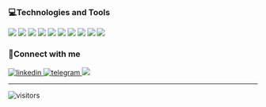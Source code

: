 ### 💻Technologies and Tools

<div align="left">
  <img src="https://img.shields.io/badge/-html5-000?style=for-the-badge&logo=html5&color=0D1117&logoColor=51B4D0&labelColor=0D1117">
  <img src="https://img.shields.io/badge/-css3-000?style=for-the-badge&logo=css3&color=0D1117&logoColor=51B4D0&labelColor=0D1117">
  <img src="https://img.shields.io/badge/-Bootstrap-000?style=for-the-badge&logo=Bootstrap&color=0D1117&logoColor=51B4D0&labelColor=0D1117">
  <img src="https://img.shields.io/badge/-Javascript-DADADA?style=for-the-badge&logo=Javascript&color=0D1117&logoColor=51B4D0&labelColor=0D1117">
  <img src="https://img.shields.io/badge/-jquery-000?style=for-the-badge&logo=jquery&color=0D1117&logoColor=51B4D0&labelColor=0D1117">
  <img src="https://img.shields.io/badge/-Php-000?style=for-the-badge&logo=php&color=0D1117&logoColor=51B4D0&labelColor=0D1117">
  <img src="https://img.shields.io/badge/-Wordpress-000?style=for-the-badge&logo=Wordpress&color=0D1117&logoColor=51B4D0&labelColor=0D1117">
  <img src="https://img.shields.io/badge/-Node.JS-000?style=for-the-badge&logo=Node.JS&color=0D1117&logoColor=51B4D0&labelColor=0D1117">
  <img src="https://img.shields.io/badge/-Reactjs-000?style=for-the-badge&logo=React&color=0D1117&logoColor=51B4D0&labelColor=0D1117">
  <img src="https://img.shields.io/badge/-Next.js-000?style=for-the-badge&logo=Next.js&color=0D1117&logoColor=51B4D0&labelColor=0D1117">
</div>

### 🔔Connect with me

<a href="https://www.linkedin.com/in/amirreza-heydari/">
<img alt="linkedin" src="https://img.shields.io/badge/LinkedIn-0077B5?style=for-the-badge&logo=linkedin&logoColor=white" />
</a> 
<a href="https://telegram.me/ipsar">
<img alt="telegram" src="https://img.shields.io/badge/Telegram-2CA5E0?style=for-the-badge&logo=telegram&logoColor=white" />
</a> 
<a href="https://www.instagram.com/amirrezaheydariinsta/">
<img src="https://img.shields.io/badge/Instagram-E4405F?style=for-the-badge&logo=instagram&logoColor=white&color=BA59A2" />
</a>

<br />
<hr />

<!---
### 🔶Certificate

- **Google Analytics for Beginners** [Visti](https://analytics.google.com/analytics/academy/certificate/X7fKwZ_VTP-8V_-mlmCGYw)

- **Introduction to Data Studio** [Visti](https://analytics.google.com/analytics/academy/certificate/UsNMZbPHRPyKzoL4f0ZHLA)

- **Google Tag Manager Fundamentals** [Visti](https://analytics.google.com/analytics/academy/certificate/k5yUuE6qTmqnW9VqQKmz-Q)

- **Advanced Google Analytics** [Visti](https://analytics.google.com/analytics/academy/certificate/RSubvhFnTMaC8zhJXqqoKA)

- **Google Analytics for Power Users** [Visit](https://analytics.google.com/analytics/academy/certificate/qDdHPKoiTQuGqoGDw3zkUg)

- **Getting Started With Google Analytics 360** [Visti](https://analytics.google.com/analytics/academy/certificate/pzRCRhdxQ3GOl_kk_UxB8A)
-->


![visitors](https://visitor-badge.laobi.icu/badge?page_id=amirrezaheydari81.amirrezaheydari81)
